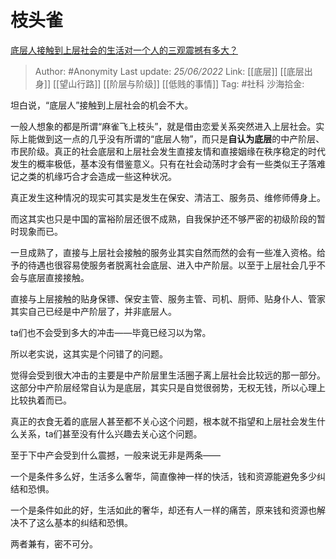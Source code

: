 # 枝头雀
[底层人接触到上层社会的生活对一个人的三观震撼有多大？](https://www.zhihu.com/question/39459235/answer/2538673790)

> Author: #Anonymity
> Last update: *25/06/2022*
> Link: [[底层]] [[底层出身]] [[望山行路]] [[阶层与阶级]] [[低贱的事情]]
> Tag: #社科
> 沙海拾金:

坦白说，“底层人”接触到上层社会的机会不大。

一般人想象的都是所谓“麻雀飞上枝头”，就是借由恋爱关系突然进入上层社会。实际上能做到这一点的几乎没有所谓的“底层人物”，而只是**自认为底层**的中产阶层、市民阶级。真正的社会底层和上层社会发生直接友情和直接姻缘在秩序稳定的时代发生的概率极低，基本没有借鉴意义。只有在社会动荡时才会有一些类似王子落难记之类的机缘巧合才会造成一些这种状况。

真正发生这种情况的现实可其实是发生在保安、清洁工、服务员、维修师傅身上。

而这其实也只是中国的富裕阶层还很不成熟，自我保护还不够严密的初级阶段的暂时现象而已。

一旦成熟了，直接与上层社会接触的服务业其实自然而然的会有一些准入资格。给予的待遇也很容易使服务者脱离社会底层、进入中产阶层。以至于上层社会几乎不会与底层直接接触。

直接与上层接触的贴身保镖、保安主管、服务主管、司机、厨师、贴身仆人、管家其实自己已经是中产阶层了，并非底层人。

ta们也不会受到多大的冲击——毕竟已经习以为常。

所以老实说，这其实是个问错了的问题。

觉得会受到很大冲击的主要是中产阶层里生活圈子离上层社会比较远的那一部分。这部分中产阶层经常自认为是底层，其实只是自觉很弱势，无权无钱，所以心理上比较执着而已。

真正的衣食无着的底层人甚至都不关心这个问题，根本就不指望和上层社会发生什么关系，ta们甚至没有什么兴趣去关心这个问题。

至于下中产会受到什么震撼，一般来说无非是两条——

一个是条件多么好，生活多么奢华，简直像神一样的快活，钱和资源能避免多少纠结和恐惧。

一个是条件如此的好，生活如此的奢华，却还有人一样的痛苦，原来钱和资源也解决不了这么基本的纠结和恐惧。

两者兼有，密不可分。
